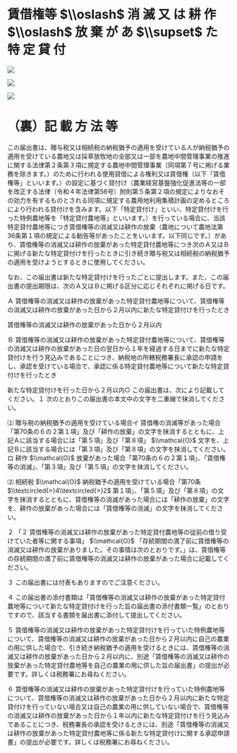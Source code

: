 # 賃借権等 $\\oslash$ 消 滅 又 は 耕 作 $\\oslash$ 放 棄 が あ $\\supset$ た 特 定 貸 付

![](https://www.nta.go.jp/tmp/737f8e1e-1a56-478c-855a-a52b479599be/images/b3bc85d340240eb37f23894a5ee6ebe14a1be9ea15da53cf5539fdd0c9dac756.jpg)

![](https://www.nta.go.jp/tmp/737f8e1e-1a56-478c-855a-a52b479599be/images/088a740d8f47b0399e0a6220e35af9b65cde9b7457ebf72b5b2b2200b283bb25.jpg)

![](https://www.nta.go.jp/tmp/737f8e1e-1a56-478c-855a-a52b479599be/images/0d82ced24ab4c9e7e9848f3ca6831b9cd4645668ea45c7b040d938864fe10588.jpg)

# （裏）記 載 方 法 等

この届出書は、贈与税又は相続税の納税猶予の適用を受けている人が納税猶予の適用を受けている農地又は採草放牧地の全部又は一部を農地中間管理事業の推進に関する法律第２条第３項に規定する農地中間管理事業（同項第７号に掲げる業務を除きます。）のために行われる使用貸借による権利又は賃借権（以下「賃借権等」といいます。）の設定に基づく貸付け（農業経営基盤強化促進法等の一部を改正する法律（令和４年法律第56号）附則第５条第２項の規定によりなおその効力を有するものとされる同項に規定する農用地利用集積計画の定めるところにより行われる貸付けを含みます。以下「特定貸付け」といい、特定貸付けを行った特例農地等を「特定貸付農地等」といいます。）を行っている場合に、当該特定貸付農地等につき賃借権等の消滅又は耕作の放棄（農地について農地法第36条第１項の規定による勧告等があったことをいいます。以下同じです。）があり、賃借権等の消滅又は耕作の放棄があった特定貸付農地等につき次のＡ又はＢに掲げる新たな特定貸付けを行ったときに引き続き贈与税又は相続税の納税猶予の適用を受けようとするときに使用してください。

なお、この届出書は新たな特定貸付けを行ったごとに提出します。また、この届出書の提出期限は、次のＡ又はＢに掲げる区分に応じそれぞれに掲げる日です。

Ａ 賃借権等の消滅又は耕作の放棄があった特定貸付農地等について、賃借権等の消滅又は耕作の放棄があった日から２月以内に新たな特定貸付けを行ったとき

賃借権等の消滅又は耕作の放棄があった日から２月以内

Ｂ 賃借権等の消滅又は耕作の放棄があった特定貸付農地等について、賃借権等の消滅又は耕作の放棄があった日の翌日から１年を経過する日までに新たな特定貸付けを行う見込みであることにつき、納税地の所轄税務署長に承認の申請をし、承認を受けている場合で、承認に係る特定貸付農地等について新たな特定貸付けを行ったとき

新たな特定貸付けを行った日から２月以内○ この届出書は、次により記載してください。１ 次のとおりこの届出書の本文中の文字を二重線で抹消してください。

⑴ 贈与税の納税猶予の適用を受けている場合イ 賃借権の消滅等があった場合「第70条の６の２第１項」及び「耕作の放棄」の文字を抹消するとともに、上記Ａに該当する場合には「第５項」及び「第８項」 $\\mathcal{O}$ 文字を、上記Ｂに該当する場合には「第３項」及び「第８項」の文字を抹消してください。ロ 耕作 $\\mathcal{O}$ 放棄があった場合「第70条の６の２第１項」、「賃借権等の消滅」、「第３項」及び「第５項」の文字を抹消してください。

⑵ 相続税 $\\mathcal{O}$ 納税猶予の適用を受けている場合「第70条 $\\textcircled{>}4\\textcircled{>}2$ 第１項」、「第５項」及び「第８項」の文字を抹消するとともに、賃借権等の消滅があった場合には「耕作の放棄」の文字を、耕作の放棄があった場合には「賃借権等の消滅」の文字を抹消してください。

２ 「２ 賃借権等の消滅又は耕作の放棄があった特定貸付農地等の従前の借り受けていた者等に関する事項」 $\\mathcal{O}$ 「存続期間の満了前に賃借権等の消滅又は耕作の放棄がありました。その事情は次のとおりです。」は、賃借権等の存続期間の満了前に賃借権等の消滅又は耕作の放棄があった場合に記載してください。

３ この届出書には付表もありますのでご注意ください。

４ この届出書の添付書類は「賃借権等の消滅又は耕作の放棄があった特定貸付農地等について新たな特定貸付けを行った旨の届出書の添付書類一覧」のとおりですので、該当する書類を届出書に添付して提出してください。

５ 賃借権等の消滅又は耕作の放棄があった特定貸付けを行っていた特例農地等について、賃借権等の消滅又は耕作の放棄があった日から２月以内に自己の農業の用に供した場合で、引き続き納税猶予の適用を受けるときには、賃借権等の消滅又は耕作の放棄があった日から２月以内に、別途「賃借権等の消滅又は耕作の放棄があった特定貸付農地等を自己の農業の用に供した旨の届出書」の提出が必要です。詳しくは税務署にお尋ねください。

６ 賃借権等の消滅又は耕作の放棄があった特定貸付けを行っていた特例農地等について、賃借権等の消滅又は耕作の放棄があった日から２月以内に新たな特定貸付けを行っていない場合又は自己の農業の用に供していない場合で、賃借権等の消滅又は耕作の放棄があった日から１年以内に新たな特定貸付けを行う見込みであることにつき、税務署長の承認を受けるときには、別途「賃借権等の消滅又は耕作の放棄があった特定貸付農地等に係る新たな特定貸付けに関する承認申請書」の提出が必要です。詳しくは税務署にお尋ねください。